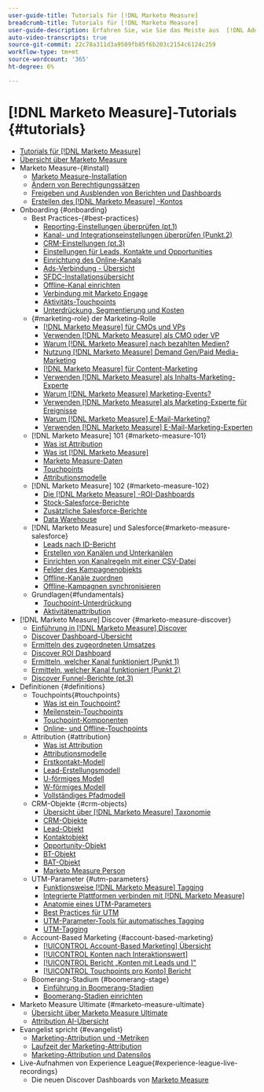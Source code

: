 ```yaml
---
user-guide-title: Tutorials für [!DNL Marketo Measure]
breadcrumb-title: Tutorials für [!DNL Marketo Measure]
user-guide-description: Erfahren Sie, wie Sie das Meiste aus  [!DNL Adobe Marketo Measure]  (ehemals  [!DNL Bizible]) herausholen. Sehen Sie sich Tutorials zu Installation, Onboarding, Grundlagen und Definitionen an.
auto-video-transcripts: true
source-git-commit: 22c78a311d3a9509fb85f6b203c2154c6124c259
workflow-type: tm+mt
source-wordcount: '365'
ht-degree: 6%

---
```



# [!DNL Marketo Measure]-Tutorials {#tutorials}

+ [Tutorials für [!DNL Marketo Measure]](overview.md)
+ [Übersicht über Marketo Measure](/help/marketo-measure-overview.md)
+ Marketo Measure-{#install}
   + [Marketo Measure-Installation](/help/installing/install-production.md)
   + [Ändern von Berechtigungssätzen](/help/installing/modify-permission-sets-production.md)
   + [Freigeben und Ausblenden von Berichten und Dashboards](/help/installing/sharing-reports-production.md)
   + [Erstellen des  [!DNL Marketo Measure] -Kontos](/help/installing/creating-marketo-measure-account-production.md)
+ Onboarding {#onboarding}
   + Best Practices-{#best-practices}
      + [Reporting-Einstellungen überprüfen (pt.1)](/help/onboarding/fundamentals/review-reporting-setting-pt1.md)
      + [Kanal- und Integrationseinstellungen überprüfen (Punkt.2)](/help/onboarding/fundamentals/channel-integration-settings.md)
      + [CRM-Einstellungen (pt.3)](/help/onboarding/fundamentals/crm-settings.md)
      + [Einstellungen für Leads, Kontakte und Opportunities](/help/onboarding/fundamentals/leads-contacts-opps-settings.md)
      + [Einrichtung des Online-Kanals](/help/onboarding/fundamentals/online-channel-setup.md)
      + [Ads-Verbindung - Übersicht](/help/onboarding/fundamentals/ads-connection-overview.md)
      + [SFDC-Installationsübersicht](/help/onboarding/fundamentals/sfdc-installation-overview.md)
      + [Offline-Kanal einrichten](/help/onboarding/fundamentals/offline-channel-setup.md)
      + [Verbindung mit Marketo Engage](/help/onboarding/fundamentals/connection-with-marketo-engage.md)
      + [Aktivitäts-Touchpoints](/help/onboarding/fundamentals/activity-touchpoints.md)
      + [Unterdrückung, Segmentierung und Kosten](/help/onboarding/fundamentals/suppression-segmentation-cost.md)
   + {#marketing-role} der Marketing-Rolle
      + [ [!DNL Marketo Measure]  für CMOs und VPs](/help/onboarding/marketing-role/cmo-and-vp-why.md)
      + [Verwenden  [!DNL Marketo Measure] als CMO oder VP](/help/onboarding/marketing-role/cmo-and-vp-using.md)
      + [Warum  [!DNL Marketo Measure]  nach bezahlten Medien?](/help/onboarding/marketing-role/demand-gen-why.md)
      + [Nutzung  [!DNL Marketo Measure]  Demand Gen/Paid Media-Marketing](/help/onboarding/marketing-role/demand-gen-using.md)
      + [ [!DNL Marketo Measure]  für Content-Marketing](/help/onboarding/marketing-role/content-marketing-why.md)
      + [Verwenden  [!DNL Marketo Measure]  als Inhalts-Marketing-Experte](/help/onboarding/marketing-role/content-marketing-using.md)
      + [Warum  [!DNL Marketo Measure]  Marketing-Events?](/help/onboarding/marketing-role/events-marketing-why.md)
      + [Verwenden  [!DNL Marketo Measure]  als Marketing-Experte für Ereignisse](/help/onboarding/marketing-role/events-marketing-using.md)
      + [Warum  [!DNL Marketo Measure]  E-Mail-Marketing?](/help/onboarding/marketing-role/email-marketing-why.md)
      + [Verwenden  [!DNL Marketo Measure]  E-Mail-Marketing-Experten](/help/onboarding/marketing-role/email-marketing-using.md)
   + [!DNL Marketo Measure] 101 {#marketo-measure-101}
      + [Was ist Attribution](/help/onboarding/marketo-measure-101/what-is-attribution.md)
      + [Was ist [!DNL Marketo Measure]](/help/onboarding/marketo-measure-101/what-is-marketo-measure.md)
      + [Marketo Measure-Daten](/help/onboarding/marketo-measure-101/marketo-measure-data.md)
      + [Touchpoints](/help/onboarding/marketo-measure-101/touchpoints.md)
      + [Attributionsmodelle](/help/onboarding/marketo-measure-101/attribution-models.md)
   + [!DNL Marketo Measure] 102 {#marketo-measure-102}
      + [Die  [!DNL Marketo Measure] -ROI-Dashboards](/help/onboarding/marketo-measure-102/roi-dashboards.md)
      + [Stock-Salesforce-Berichte](/help/onboarding/marketo-measure-102/stock-salesforce-reports.md)
      + [Zusätzliche Salesforce-Berichte](/help/onboarding/marketo-measure-102/addtional-salesforce-reports.md)
      + [Data Warehouse](/help/onboarding/marketo-measure-102/data-warehouse.md)
   + [!DNL Marketo Measure] und Salesforce{#marketo-measure-salesforce}
      + [Leads nach ID-Bericht](/help/onboarding/marketo-measure-salesforce/leads-by-id-report.md)
      + [Erstellen von Kanälen und Unterkanälen](/help/onboarding/marketo-measure-salesforce/creating-channels-subchannels.md)
      + [Einrichten von Kanalregeln mit einer CSV-Datei](/help/onboarding/marketo-measure-salesforce/channel-rules-csv.md)
      + [Felder des Kampagnenobjekts](/help/onboarding/marketo-measure-salesforce/campaign-object-fields.md)
      + [Offline-Kanäle zuordnen](/help/onboarding/marketo-measure-salesforce/mapping-offline-channels.md)
      + [Offline-Kampagnen synchronisieren](/help/onboarding/marketo-measure-salesforce/syncing-offline-campaigns.md)
   + Grundlagen{#fundamentals}
      + [Touchpoint-Unterdrückung](/help/onboarding/marketo-measure-salesforce/touchpoint-suppression.md)
      + [Aktivitätenattribution](/help/onboarding/fundamentals/activities-attribution.md)
+ [!DNL Marketo Measure] Discover {#marketo-measure-discover}
   + [Einführung in [!DNL Marketo Measure] Discover](/help/marketo-measure-discover/introduction-to-marketo-measure-discover.md)
   + [Discover Dashboard-Übersicht](/help/marketo-measure-discover/2023-discover-overview-dashboard.md)
   + [Ermitteln des zugeordneten Umsatzes](/help/marketo-measure-discover/2023-discover-attributed-revenue.md)
   + [Discover ROI Dashboard](/help/marketo-measure-discover/2023-discover-roi-dashboard.md)
   + [Ermitteln, welcher Kanal funktioniert (Punkt 1)](/help/marketo-measure-discover/top-of-funnel-reporting.md)
   + [Ermitteln, welcher Kanal funktioniert (Punkt 2)](/help/marketo-measure-discover/determine-which-channel-is-performing.md)
   + [Discover Funnel-Berichte (pt.3)](/help/marketo-measure-discover/build-a-full-funnel-report-pt3.md)
+ Definitionen {#definitions}
   + Touchpoints{#touchpoints}
      + [Was ist ein Touchpoint?](/help/definitions/touchpoints/what-is-a-touchpoint.md)
      + [Meilenstein-Touchpoints](/help/definitions/touchpoints/milestone-touchpoints.md)
      + [Touchpoint-Komponenten](/help/definitions/touchpoints/touchpoint-components.md)
      + [Online- und Offline-Touchpoints](/help/definitions/touchpoints/online-offline-touchpoints.md)
   + Attribution {#attribution}
      + [Was ist Attribution](/help/definitions/attribution/what-is-attribution.md)
      + [Attributionsmodelle](/help/definitions/attribution/attribution-models.md)
      + [Erstkontakt-Modell](/help/definitions/attribution/first-touch-model.md)
      + [Lead-Erstellungsmodell](/help/definitions/attribution/lead-creation-model.md)
      + [U-förmiges Modell](/help/definitions/attribution/u-shaped-model.md)
      + [W-förmiges Modell](/help/definitions/attribution/w-shaped-model.md)
      + [Vollständiges Pfadmodell](/help/definitions/attribution/full-path-model.md)
   + CRM-Objekte {#crm-objects}
      + [Übersicht über  [!DNL Marketo Measure]  Taxonomie](/help/definitions/crm-objects/taxonomy-overview.md)
      + [CRM-Objekte](/help/definitions/crm-objects/crm-objects.md)
      + [Lead-Objekt](/help/definitions/crm-objects/lead-object.md)
      + [Kontaktobjekt](/help/definitions/crm-objects/contact-object.md)
      + [Opportunity-Objekt](/help/definitions/crm-objects/opportunity-object.md)
      + [BT-Objekt](/help/definitions/crm-objects/bt-object.md)
      + [BAT-Objekt](/help/definitions/crm-objects/bat-object.md)
      + [Marketo Measure Person](/help/definitions/crm-objects/marketo-measure-person.md)
   + UTM-Parameter {#utm-parameters}
      + [Funktionsweise  [!DNL Marketo Measure]  Tagging](/help/definitions/utm-parameters/how-marketo-measure-tagging-works.md)
      + [Integrierte Plattformen verbinden mit [!DNL Marketo Measure]](/help/definitions/utm-parameters/connecting-integrated-platforms-with-marketo-measure.md)
      + [Anatomie eines UTM-Parameters](/help/definitions/utm-parameters/anatomy-of-a-utm-parameter.md)
      + [Best Practices für UTM](/help/definitions/utm-parameters/utm-best-practices.md)
      + [UTM-Parameter-Tools für automatisches Tagging](/help/definitions/utm-parameters/utm-parameter-auto-tagging-tools.md)
      + [UTM-Tagging](/help/definitions/utm-parameters/utm-tagging.md)
   + Account-Based Marketing {#account-based-marketing}
      + [[!UICONTROL Account-Based Marketing] Übersicht](/help/definitions/account-based-marketing/abm-overview.md)
      + [[!UICONTROL Konten nach Interaktionswert]](/help/definitions/account-based-marketing/accounts-by-engagement-score.md)
      + [[!UICONTROL Bericht „Konten mit Leads und ]&quot;](/help/definitions/account-based-marketing/accounts-with-leads-and-contacts.md)
      + [[!UICONTROL Touchpoints pro Konto] Bericht](/help/definitions/account-based-marketing/touchpoints-per-account-report.md)
   + Boomerang-Stadium {#boomerang-stage}
      + [Einführung in Boomerang-Stadien](/help/definitions/boomerang-stage/introduction-to-boomerang-stages.md)
      + [Boomerang-Stadien einrichten](/help/definitions/boomerang-stage/setting-up-boomerang-stages.md)
+ Marketo Measure Ultimate {#marketo-measure-ultimate}
   + [Übersicht über Marketo Measure Ultimate](/help/marketo-measure-ultimate/overview.md)
   + [Attribution AI-Übersicht](/help/marketo-measure-ultimate/attribution-ai-overview.md)
+ Evangelist spricht {#evangelist}
   + [Marketing-Attribution und -Metriken](/help/evangelist-talks/attribution-and-metrics.md)
   + [Laufzeit der Marketing-Attribution](/help/evangelist-talks/marketing-attribution-maturity.md)
   + [Marketing-Attribution und Datensilos](/help/evangelist-talks/marketing-attribution-and-data-silos.md)
+ Live-Aufnahmen von Experience League{#experience-league-live-recordings}
   + Die neuen Discover Dashboards von [Marketo Measure](https://experienceleague.adobe.com/en/docs/events/experience-league-live-recordings/episodes/exl-live-episode-04-18-24)
